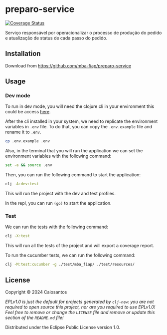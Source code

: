 # preparo-service

[![Coverage Status](https://coveralls.io/repos/github/caiocss/preparo-service/badge.svg?branch=main)](https://coveralls.io/github/caiocss/preparo-service?branch=main)

Serviço responsável por operacionalizar o processo de produção do pedido e atualização de status de cada passo do pedido. 

## Installation

Download from https://github.com/mba-fiap/preparo-service

## Usage

### Dev mode

To run in dev mode, you will need the clojure cli
in your environment this could be access [here](https://clojure.org/guides/install_clojure).

After the cli installed in your system, we need to replicate the environment
variables in `.env` file. To do that, you can copy the `.env.example`
file and rename it to `.env`.

```bash
cp .env.example .env
```

Also, in the terminal that you will run the application we can set the
environment variables with the following command:

```bash
set -a && source .env
```

Then, you can run the following command to start the application:

```bash
clj -A:dev:test
```

This will run the project with the dev and test profiles.

In the repl, you can run `(go)` to start the application.

### Test

We can run the tests with the following command:

```bash
clj -X:test
```

This will run all the tests of the project and will export a coverage report.

To run the cucumber tests, we can run the following command:

```bash
clj -M:test:cucumber -g ./test/mba_fiap/ ./test/resources/
```


## License

Copyright © 2024 Caiosantos

_EPLv1.0 is just the default for projects generated by `clj-new`: you are not_
_required to open source this project, nor are you required to use EPLv1.0!_
_Feel free to remove or change the `LICENSE` file and remove or update this_
_section of the `README.md` file!_

Distributed under the Eclipse Public License version 1.0.
